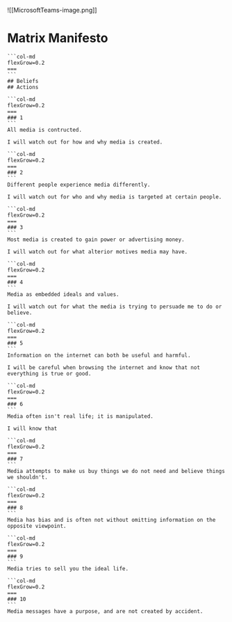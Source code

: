![[MicrosoftTeams-image.png]]
# Matrix Manifesto
````col
```col-md
flexGrow=0.2
===
```
## Beliefs
## Actions
````
````col
```col-md
flexGrow=0.2
===
### 1
```
All media is contructed.

I will watch out for how and why media is created.
````
````col
```col-md
flexGrow=0.2
===
### 2
```
Different people experience media differently.

I will watch out for who and why media is targeted at certain people.
````
````col
```col-md
flexGrow=0.2
===
### 3
```
Most media is created to gain power or advertising money.

I will watch out for what alterior motives media may have.
````
````col
```col-md
flexGrow=0.2
===
### 4
```
Media as embedded ideals and values.

I will watch out for what the media is trying to persuade me to do or believe.
````
````col
```col-md
flexGrow=0.2
===
### 5
```
Information on the internet can both be useful and harmful.

I will be careful when browsing the internet and know that not everything is true or good.
````
````col
```col-md
flexGrow=0.2
===
### 6
```
Media often isn't real life; it is manipulated.

I will know that 
````
````col
```col-md
flexGrow=0.2
===
### 7
```
Media attempts to make us buy things we do not need and believe things we shouldn't.

````
````col
```col-md
flexGrow=0.2
===
### 8
```
Media has bias and is often not without omitting information on the opposite viewpoint.

````
````col
```col-md
flexGrow=0.2
===
### 9
```
Media tries to sell you the ideal life.

````
````col
```col-md
flexGrow=0.2
===
### 10
```
Media messages have a purpose, and are not created by accident.

````
